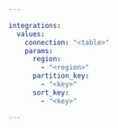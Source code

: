 ```yaml
---

integrations:
  values:
    connection: "<table>"
    params:
      region:
        - "<region>"
      partition_key:
        - "<key>"
      sort_key:
        - "<key>"

---
```

